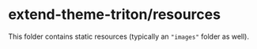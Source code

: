 # extend-theme-triton/resources

This folder contains static resources (typically an `"images"` folder as well).
